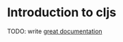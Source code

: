 # Introduction to cljs

TODO: write [great documentation](http://jacobian.org/writing/great-documentation/what-to-write/)
